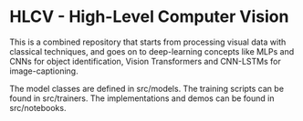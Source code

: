 # HLCV - High-Level Computer Vision

This is a combined repository that starts from processing visual data with classical techniques, and goes on to deep-learning concepts like MLPs and CNNs for object identification, Vision Transformers and CNN-LSTMs for image-captioning.  

The model classes are defined in src/models.
The training scripts can be found in src/trainers.
The implementations and demos can be found in src/notebooks.

